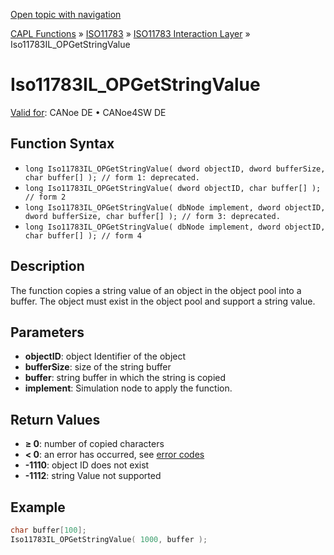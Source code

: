 [Open topic with navigation](../../../../../../CANoeDEFamily.htm#Topics/CAPLFunctions/ISO11783/ISOInteractionLayer/Functions/CAPLfunctionIso11783ILOPGetStringValue.md)

[CAPL Functions](../../../CAPLfunctions.md) » [ISO11783](../../CAPLfunctionsISO11783Overview.md) » [ISO11783 Interaction Layer](../CAPLfunctionsISOILOverview.md) » Iso11783IL_OPGetStringValue

# Iso11783IL_OPGetStringValue

[Valid for](../../../../Shared/FeatureAvailability.md):  CANoe DE • CANoe4SW DE

## Function Syntax

- `long Iso11783IL_OPGetStringValue( dword objectID, dword bufferSize, char buffer[] ); // form 1: deprecated.`
- `long Iso11783IL_OPGetStringValue( dword objectID, char buffer[] ); // form 2`
- `long Iso11783IL_OPGetStringValue( dbNode implement, dword objectID, dword bufferSize, char buffer[] ); // form 3: deprecated.`
- `long Iso11783IL_OPGetStringValue( dbNode implement, dword objectID, char buffer[] ); // form 4`

## Description

The function copies a string value of an object in the object pool into a buffer. The object must exist in the object pool and support a string value.

## Parameters

- **objectID**: object Identifier of the object
- **bufferSize**: size of the string buffer
- **buffer**: string buffer in which the string is copied
- **implement**: Simulation node to apply the function.

## Return Values

- **≥ 0**: number of copied characters
- **< 0**: an error has occurred, see [error codes](../../../CAPLfunctionsISOj1939ErrorCodes.md)
- **-1110**: object ID does not exist
- **-1112**: string Value not supported

## Example

```c
char buffer[100];
Iso11783IL_OPGetStringValue( 1000, buffer );
```
